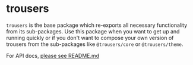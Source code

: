 # trousers

`trousers` is the base package which re-exports all necessary functionality from its sub-packages.
Use this package when you want to get up and running quickly or if you don't want to compose your own version of trousers from the sub-packages like `@trousers/core` or `@trousers/theme`.

For API docs, [please see README.md](../README.md#api-reference)
